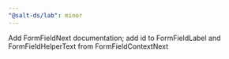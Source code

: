 ```yaml
---
"@salt-ds/lab": minor
---
```


Add FormFieldNext documentation; add id to FormFieldLabel and FormFieldHelperText from FormFieldContextNext
